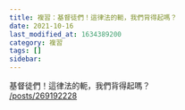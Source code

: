 ```yaml
---
title: 複習：基督徒們！這律法的軛，我們背得起嗎？
date: 2021-10-16
last_modified_at: 1634389200
category: 複習
tags: []
sidebar: 
---
```


<p>基督徒們！這律法的軛，我們背得起嗎？<br/>
<a href="/posts/269192228" target="_blank">/posts/269192228</a></p>
<p> </p>

